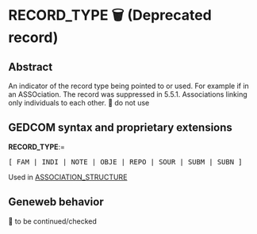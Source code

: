 ﻿<!-- licence GPL V2, cf https://github.com/TitiFix/geneweb -->
# RECORD_TYPE 🗑 (Deprecated record)
## Abstract
An indicator of the record type being pointed to or used. For example if in an ASSOciation.
The record was suppressed in 5.5.1. Associations linking only individuals to each other. &#x1F6AB; do not use


## GEDCOM syntax and proprietary extensions

**RECORD_TYPE**:=
<pre>
[ FAM | INDI | NOTE | OBJE | REPO | SOUR | SUBM | SUBN ]
</pre>
Used in <a href=Ged.ASSOCIATION_STRUCTURE.md>ASSOCIATION_STRUCTURE</a><br />


## Geneweb behavior



🚧 to be continued/checked

